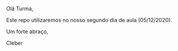 Olá Turma,

Este repo utilizaremos no nosso segundo dia de aula (05/12/2020).

Um forte abraço,

Cleber
